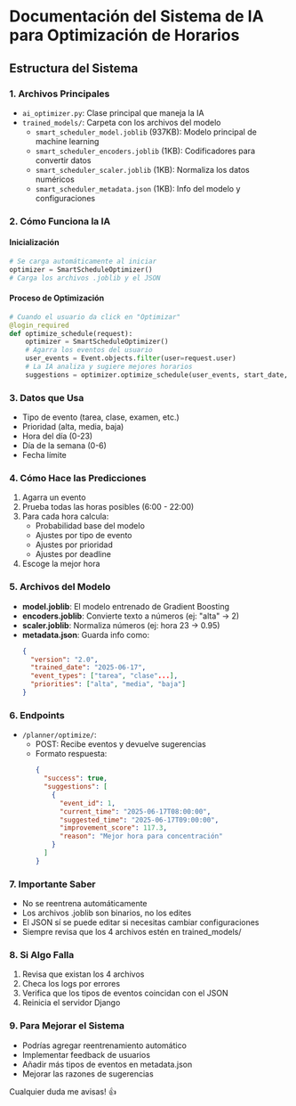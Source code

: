 # Documentación del Sistema de IA para Optimización de Horarios

## Estructura del Sistema

### 1. Archivos Principales
- `ai_optimizer.py`: Clase principal que maneja la IA
- `trained_models/`: Carpeta con los archivos del modelo
  - `smart_scheduler_model.joblib` (937KB): Modelo principal de machine learning
  - `smart_scheduler_encoders.joblib` (1KB): Codificadores para convertir datos
  - `smart_scheduler_scaler.joblib` (1KB): Normaliza los datos numéricos
  - `smart_scheduler_metadata.json` (1KB): Info del modelo y configuraciones

### 2. Cómo Funciona la IA

#### Inicialización
```python
# Se carga automáticamente al iniciar
optimizer = SmartScheduleOptimizer()
# Carga los archivos .joblib y el JSON
```

#### Proceso de Optimización
```python
# Cuando el usuario da click en "Optimizar"
@login_required
def optimize_schedule(request):
    optimizer = SmartScheduleOptimizer()
    # Agarra los eventos del usuario
    user_events = Event.objects.filter(user=request.user)
    # La IA analiza y sugiere mejores horarios
    suggestions = optimizer.optimize_schedule(user_events, start_date, end_date)
```

### 3. Datos que Usa
- Tipo de evento (tarea, clase, examen, etc.)
- Prioridad (alta, media, baja)
- Hora del día (0-23)
- Día de la semana (0-6)
- Fecha límite

### 4. Cómo Hace las Predicciones
1. Agarra un evento
2. Prueba todas las horas posibles (6:00 - 22:00)
3. Para cada hora calcula:
   - Probabilidad base del modelo
   - Ajustes por tipo de evento
   - Ajustes por prioridad
   - Ajustes por deadline
4. Escoge la mejor hora

### 5. Archivos del Modelo
- **model.joblib**: El modelo entrenado de Gradient Boosting
- **encoders.joblib**: Convierte texto a números (ej: "alta" → 2)
- **scaler.joblib**: Normaliza números (ej: hora 23 → 0.95)
- **metadata.json**: Guarda info como:
  ```json
  {
    "version": "2.0",
    "trained_date": "2025-06-17",
    "event_types": ["tarea", "clase"...],
    "priorities": ["alta", "media", "baja"]
  }
  ```

### 6. Endpoints
- `/planner/optimize/`: 
  - POST: Recibe eventos y devuelve sugerencias
  - Formato respuesta:
    ```json
    {
      "success": true,
      "suggestions": [
        {
          "event_id": 1,
          "current_time": "2025-06-17T08:00:00",
          "suggested_time": "2025-06-17T09:00:00",
          "improvement_score": 117.3,
          "reason": "Mejor hora para concentración"
        }
      ]
    }
    ```

### 7. Importante Saber
- No se reentrena automáticamente
- Los archivos .joblib son binarios, no los edites
- El JSON sí se puede editar si necesitas cambiar configuraciones
- Siempre revisa que los 4 archivos estén en trained_models/

### 8. Si Algo Falla
1. Revisa que existan los 4 archivos
2. Checa los logs por errores
3. Verifica que los tipos de eventos coincidan con el JSON
4. Reinicia el servidor Django

### 9. Para Mejorar el Sistema
- Podrías agregar reentrenamiento automático
- Implementar feedback de usuarios
- Añadir más tipos de eventos en metadata.json
- Mejorar las razones de sugerencias

Cualquier duda me avisas! 👍
